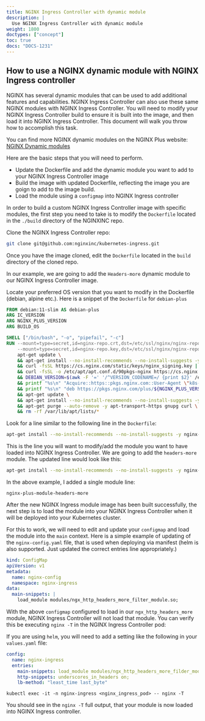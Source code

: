 ```yaml
---
title: NGINX Ingress Controller with dynamic module
description: |
  Use NGINX Ingress Controller with dynamic module
weight: 1800
doctypes: ["concept"]
toc: true
docs: "DOCS-1231"
---
```


## How to use a NGINX dynamic module with NGINX Ingress controller

NGINX has several dynamic modules that can be used to add additional features and capabilities. NGINX Ingress Controller can also use these same NGINX modules with NGINX Ingress Controller.
You will need to modify your NGINX Ingress Controller build to ensure it is built into the image, and then load it into NGINX Ingress Controller.
This document will walk you throw how to accomplish this task.


You can find more NGINX dynamic modules on the NGINX Plus website:
[NGINX Dynamic modules](https://docs.nginx.com/nginx/admin-guide/dynamic-modules/dynamic-modules/)

Here are the basic steps that you will need to perform.

- Update the Dockerfile and add the dynamic module you want to add to your NGINX Ingress Controller image
- Build the image with updated Dockerfile, reflecting the image you are goign to add to the image build.
- Load the module using a `configmap` into NGINX Ingress controller

In order to build a custom NGINX Ingress Controller image with specific modules, the first step you need to take is to modify the `Dockerfile` located in the `./build` directory of the NGINXINC repo.

Clone the NGINX Ingress Controller repo:

```bash
git clone git@github.com:nginxinc/kubernetes-ingress.git
```

Once you have the image cloned, edit the `Dockerfile` located in the `build` directory of the cloned repo.


In our example, we are going to add the `Headers-more` dynamic module to our NGINX Ingress Controller image.

Locate your preferred OS version that you want to modify in the Dockerfile (debian, alpine etc.).
Here is a snippet of the `Dockerfile` for `debian-plus`

```Dockerfile
FROM debian:11-slim AS debian-plus
ARG IC_VERSION
ARG NGINX_PLUS_VERSION
ARG BUILD_OS

SHELL ["/bin/bash", "-o", "pipefail", "-c"]
RUN --mount=type=secret,id=nginx-repo.crt,dst=/etc/ssl/nginx/nginx-repo.crt,mode=0644 \
	--mount=type=secret,id=nginx-repo.key,dst=/etc/ssl/nginx/nginx-repo.key,mode=0644 \
	apt-get update \
	&& apt-get install --no-install-recommends --no-install-suggests -y ca-certificates gnupg curl apt-transport-https libcap2-bin \
	&& curl -fsSL https://cs.nginx.com/static/keys/nginx_signing.key | gpg --dearmor > /etc/apt/trusted.gpg.d/nginx_signing.gpg \
	&& curl -fsSL -o /etc/apt/apt.conf.d/90pkgs-nginx https://cs.nginx.com/static/files/90pkgs-nginx \
	&& DEBIAN_VERSION=$(awk -F '=' '/^VERSION_CODENAME=/ {print $2}' /etc/os-release) \
	&& printf "%s\n" "Acquire::https::pkgs.nginx.com::User-Agent \"k8s-ic-$IC_VERSION${BUILD_OS##debian-plus}-apt\";" >> /etc/apt/apt.conf.d/90pkgs-nginx \
	&& printf "%s\n" "deb https://pkgs.nginx.com/plus/${NGINX_PLUS_VERSION^^}/debian ${DEBIAN_VERSION} nginx-plus" > /etc/apt/sources.list.d/nginx-plus.list \
	&& apt-get update \
	&& apt-get install --no-install-recommends --no-install-suggests -y nginx-plus nginx-plus-module-njs \
	&& apt-get purge --auto-remove -y apt-transport-https gnupg curl \
	&& rm -rf /var/lib/apt/lists/*
```

Look for a line similar to the following line in the `Dockerfile`:

```bash
apt-get install --no-install-recommends --no-install-suggests -y nginx-plus nginx-plus-module-njs
```

This is the line you will want to modify/add the module you want to have loaded into NGINX Ingress Controller.
We are going to add the `headers-more` module. The updated line would look like this:

```bash
apt-get install --no-install-recommends --no-install-suggests -y nginx-plus nginx-plus-module-njs nginx-plus-module-headers-more
```

In the above example, I added a single module line:

```
nginx-plus-module-headers-more
```

After the new NGINX Ingress module image has been built successfully, the next step is to load the module into your NGINX Ingress Controller when it will be deployed into your Kubernetes cluster.

For this to work, we will need to edit and update your `configmap` and load the module into the `main` context.
Here is a simple example of updating of the `nginx-config.yaml` file, that is used when deploying via manifest (helm is also supported. Just updated the correct entries line appropriately.)

```yaml
kind: ConfigMap
apiVersion: v1
metadata:
  name: nginx-config
  namespace: nginx-ingress
data:
  main-snippets: |
    load_module modules/ngx_http_headers_more_filter_module.so;
```

With the above `configmap` configured to load in our `ngx_http_headers_more` module, NGINX Ingress Controller will not load that module.
You can verify this be executing `nginx -T` in the NGINX Ingress Controller pod:

If you are using `helm`, you will need to add a setting like the following in your `values.yaml` file:

```yaml
config:
  name: nginx-ingress
  entries:
    main-snippets: load_module modules/ngx_http_headers_more_filder_module.so;
    http-snippets: underscores_in_headers on;
    lb-method: "least_time last_byte"
```

```console
kubectl exec -it -n nginx-ingress <nginx_ingress_pod> -- nginx -T
```

You should see in the `nginx -T` full output, that your module is now loaded into NGINX Ingress controller.

